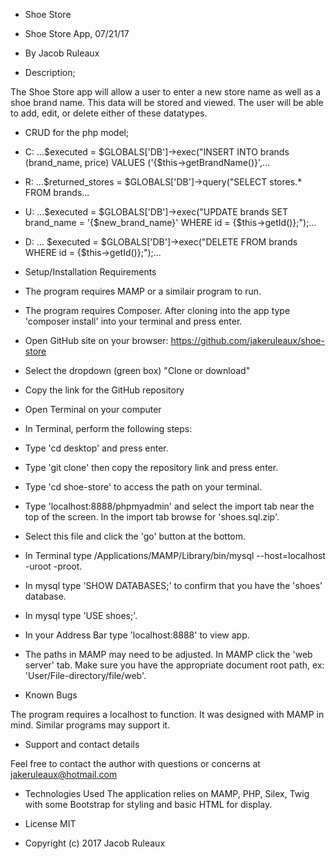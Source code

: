 * Shoe Store

* Shoe Store App, 07/21/17

* By Jacob Ruleaux

* Description;

The Shoe Store app will allow a user to enter a new store name as well as a shoe brand name. This data will be stored and viewed. The user will be able to add, edit, or delete either of these datatypes.

* CRUD for the php model;

* C: ...$executed = $GLOBALS['DB']->exec("INSERT INTO brands (brand_name, price) VALUES ('{$this->getBrandName()}',...

* R: ...$returned_stores = $GLOBALS['DB']->query("SELECT stores.* FROM brands...

* U: ...$executed = $GLOBALS['DB']->exec("UPDATE brands SET brand_name = '{$new_brand_name}' WHERE id = {$this->getId()};");...

* D: ...  $executed = $GLOBALS['DB']->exec("DELETE FROM brands WHERE id = {$this->getId()};");...

* Setup/Installation Requirements

* The program requires MAMP or a similair program to run.

* The program requires Composer. After cloning into the app type 'composer install' into your terminal and press enter.

* Open GitHub site on your browser: https://github.com/jakeruleaux/shoe-store

* Select the dropdown (green box) "Clone or download"

* Copy the link for the GitHub repository

* Open Terminal on your computer

* In Terminal, perform the following steps:

* Type 'cd desktop' and press enter.

* Type 'git clone' then copy the repository link and press enter.

* Type 'cd shoe-store' to access the path on your terminal.

* Type 'localhost:8888/phpmyadmin' and select the import tab near the top of the screen. In the import tab browse for 'shoes.sql.zip'.

* Select this file and click the 'go' button at the bottom.

* In Terminal type /Applications/MAMP/Library/bin/mysql --host=localhost -uroot -proot.

* In mysql type 'SHOW DATABASES;' to confirm that you have the 'shoes' database.

* In mysql type 'USE shoes;'.

* In your Address Bar type 'localhost:8888' to view app.

* The paths in MAMP may need to be adjusted. In MAMP click the 'web server' tab. Make sure you have the appropriate document root path, ex: 'User/File-directory/file/web'.

* Known Bugs

The program requires a localhost to function. It was designed with MAMP in mind. Similar programs may support it.

* Support and contact details

Feel free to contact the author with questions or concerns at jakeruleaux@hotmail.com

* Technologies Used
The application relies on MAMP, PHP, Silex, Twig with some Bootstrap for styling and basic HTML for display.

* License
MIT

* Copyright (c) 2017 Jacob Ruleaux
